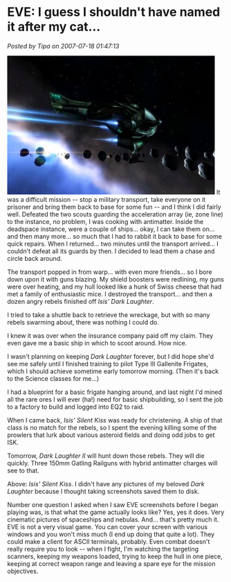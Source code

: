 # EVE: I guess I shouldn't have named it after my cat...

*Posted by Tipa on 2007-07-18 01:47:13*

![isissilentkiss2.jpg](../../../uploads/2007/07/isissilentkiss2.jpg)
It was a difficult mission -- stop a military transport, take everyone on it prisoner and bring them back to base for some fun -- and I think I did fairly well. Defeated the two scouts guarding the acceleration array (ie, zone line) to the instance, no problem, I was cooking with antimatter. Inside the deadspace instance, were a couple of ships... okay, I can take them on... and then many more... so much that I had to rabbit it back to base for some quick repairs. When I returned... two minutes until the transport arrived... I couldn't defeat all its guards by then. I decided to lead them a chase and circle back around.

The transport popped in from warp... with even more friends... so I bore down upon it with guns blazing. My shield boosters were redlining, my guns were over heating, and my hull looked like a hunk of Swiss cheese that had met a family of enthusiastic mice. I destroyed the transport... and then a dozen angry rebels finished off *Isis' Dark Laughter*.

I tried to take a shuttle back to retrieve the wreckage, but with so many rebels swarming about, there was nothing I could do.

I knew it was over when the insurance company paid off my claim. They even gave me a basic ship in which to scoot around. How nice.

I wasn't planning on keeping *Dark Laughter* forever, but I did hope she'd see me safely until I finished training to pilot Type III Gallenite Frigates, which I should achieve sometime early tomorrow morning. (Then it's back to the Science classes for me...)

I had a blueprint for a basic frigate hanging around, and last night I'd mined all the rare ores I will ever (ha!) need for basic shipbuilding, so I sent the job to a factory to build and logged into EQ2 to raid.

When I came back, *Isis' Silent Kiss* was ready for christening. A ship of that class is no match for the rebels, so I spent the evening killing some of the prowlers that lurk about various asteroid fields and doing odd jobs to get ISK.

Tomorrow, *Dark Laughter II* will hunt down those rebels. They will die quickly. Three 150mm Gatling Railguns with hybrid antimatter charges will see to that.

Above: *Isis' Silent Kiss*. I didn't have any pictures of my beloved *Dark Laughter* because I thought taking screenshots saved them to disk.

Number one question I asked when I saw EVE screenshots before I began playing was, is that what the game actually looks like? Yes, yes it does. Very cinematic pictures of spaceships and nebulas. And... that's pretty much it. EVE is not a very visual game. You can cover your screen with various windows and you won't miss much (I end up doing that quite a lot). They could make a client for ASCII terminals, probably. Even combat doesn't really require you to look -- when I fight, I'm watching the targeting scanners, keeping my weapons loaded, trying to keep the hull in one piece, keeping at correct weapon range and leaving a spare eye for the mission objectives.
